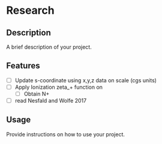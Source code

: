 # Research

## Description

A brief description of your project.

## Features

- [ ] Update s-coordinate using x,y,z data on scale (cgs units)
- [ ] Apply Ionization zeta_+ function on 
    - [ ] Obtain N+
- [ ] read Nesfald and Wolfe 2017

## Usage

Provide instructions on how to use your project.

